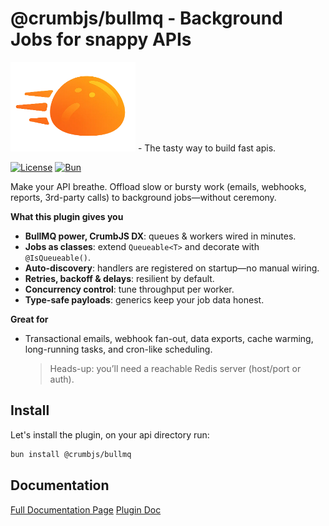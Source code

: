 # @crumbjs/bullmq - Background Jobs for snappy APIs

<img src="https://raw.githubusercontent.com/tuplescompany/crumbjs/refs/heads/main/logo/crumbjs.png" alt="CrumbJS Logo" width="200"/>
- The tasty way to build fast apis.

[![License](https://img.shields.io/badge/license-MIT-blue.svg)](LICENSE)
[![Bun](https://img.shields.io/badge/Bun-1.2.20-black?logo=bun)](https://bun.sh)

Make your API breathe. Offload slow or bursty work (emails, webhooks, reports, 3rd-party calls) to background jobs—without ceremony.

**What this plugin gives you**

- **BullMQ power, CrumbJS DX**: queues & workers wired in minutes.
- **Jobs as classes**: extend `Queueable<T>` and decorate with `@IsQueueable()`.
- **Auto-discovery**: handlers are registered on startup—no manual wiring.
- **Retries, backoff & delays**: resilient by default.
- **Concurrency control**: tune throughput per worker.
- **Type-safe payloads**: generics keep your job data honest.

**Great for**

- Transactional emails, webhook fan-out, data exports, cache warming, long-running tasks, and cron-like scheduling.
  > Heads-up: you’ll need a reachable Redis server (host/port or auth).

## Install

Let's install the plugin, on your api directory run:

```bash
bun install @crumbjs/bullmq
```

## Documentation

[Full Documentation Page](https://crumbjs.com)
[Plugin Doc](https://crumbjs.com/docs/queues)
